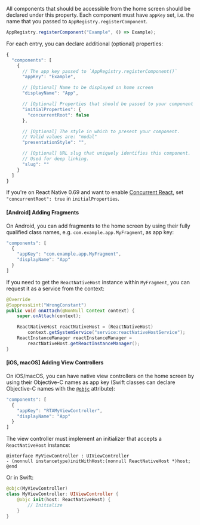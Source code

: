 All components that should be accessible from the home screen should be declared
under this property. Each component must have `appKey` set, i.e. the name that
you passed to `AppRegistry.registerComponent`.

```javascript
AppRegistry.registerComponent("Example", () => Example);
```

For each entry, you can declare additional (optional) properties:

```javascript
{
  "components": [
    {
      // The app key passed to `AppRegistry.registerComponent()`
      "appKey": "Example",

      // [Optional] Name to be displayed on home screen
      "displayName": "App",

      // [Optional] Properties that should be passed to your component
      "initialProperties": {
        "concurrentRoot": false
      },

      // [Optional] The style in which to present your component.
      // Valid values are: "modal"
      "presentationStyle": "",

      // [Optional] URL slug that uniquely identifies this component.
      // Used for deep linking.
      "slug": ""
    }
  ]
}
```

If you're on React Native 0.69 and want to enable
[Concurrent React](https://reactjs.org/blog/2022/03/29/react-v18.html#what-is-concurrent-react),
set `"concurrentRoot": true` in `initialProperties`.

<a name='android-adding-fragments' />

#### [Android] Adding Fragments

On Android, you can add fragments to the home screen by using their fully
qualified class names, e.g. `com.example.app.MyFragment`, as app key:

```javascript
"components": [
  {
    "appKey": "com.example.app.MyFragment",
    "displayName": "App"
  }
]
```

If you need to get the `ReactNativeHost` instance within `MyFragment`, you can
request it as a service from the context:

```java
@Override
@SuppressLint("WrongConstant")
public void onAttach(@NonNull Context context) {
    super.onAttach(context);

    ReactNativeHost reactNativeHost = (ReactNativeHost)
        context.getSystemService("service:reactNativeHostService");
    ReactInstanceManager reactInstanceManager =
        reactNativeHost.getReactInstanceManager();
}
```

<a name='ios-macos-adding-view-controllers' />

#### [iOS, macOS] Adding View Controllers

On iOS/macOS, you can have native view controllers on the home screen by using
their Objective-C names as app key (Swift classes can declare Objective-C names
with the
[`@objc`](https://docs.swift.org/swift-book/documentation/the-swift-programming-language/attributes/#objc)
attribute):

```javascript
"components": [
  {
    "appKey": "RTAMyViewController",
    "displayName": "App"
  }
]
```

The view controller must implement an initializer that accepts a
`ReactNativeHost` instance:

```objc
@interface MyViewController : UIViewController
- (nonnull instancetype)initWithHost:(nonnull ReactNativeHost *)host;
@end
```

Or in Swift:

```swift
@objc(MyViewController)
class MyViewController: UIViewController {
    @objc init(host: ReactNativeHost) {
        // Initialize
    }
}
```
